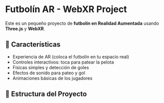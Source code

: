 # Futbolín AR - WebXR Project

Este es un pequeño proyecto de **futbolín en Realidad Aumentada** usando **Three.js** y **WebXR**.

## 🚀 Características
- Experiencia de AR (coloca el futbolín en tu espacio real)
- Controles interactivos: toca para patear la pelota
- Físicas simples y detección de goles
- Efectos de sonido para pateo y gol
- Animaciones básicas de los jugadores

## 📂 Estructura del Proyecto
